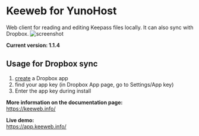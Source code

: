 # Keeweb for YunoHost #

Web client for reading and editing Keepass files locally. It can also sync with Dropbox.
![screenshot](https://habrastorage.org/files/ec9/108/3de/ec91083de3e64574a504bc438d038dec.png)

**Current version: 1.1.4**

## Usage for Dropbox sync ##
1. [create](https://www.dropbox.com/developers/apps/create) a Dropbox app
2. find your app key (in Dropbox App page, go to Settings/App key)
3. Enter the app key during install


**More information on the documentation page:**    
https://keeweb.info/

**Live demo:**    
https://app.keeweb.info/
